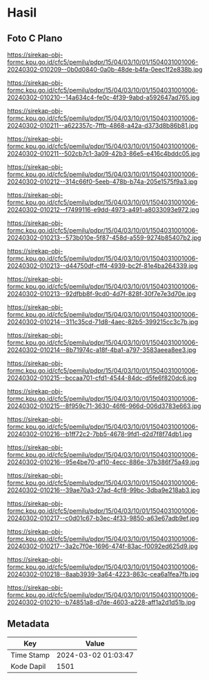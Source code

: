 # Hasil

## Foto C Plano

https://sirekap-obj-formc.kpu.go.id/cfc5/pemilu/pdpr/15/04/03/10/01/1504031001006-20240302-010209--0b0d0840-0a0b-48de-b4fa-0eec1f2e838b.jpg

https://sirekap-obj-formc.kpu.go.id/cfc5/pemilu/pdpr/15/04/03/10/01/1504031001006-20240302-010210--14a634c4-fe0c-4f39-9abd-a592647ad765.jpg

https://sirekap-obj-formc.kpu.go.id/cfc5/pemilu/pdpr/15/04/03/10/01/1504031001006-20240302-010211--a622357c-7ffb-4868-a42a-d373d8b86b81.jpg

https://sirekap-obj-formc.kpu.go.id/cfc5/pemilu/pdpr/15/04/03/10/01/1504031001006-20240302-010211--502cb7c1-3a09-42b3-86e5-e416c4bddc05.jpg

https://sirekap-obj-formc.kpu.go.id/cfc5/pemilu/pdpr/15/04/03/10/01/1504031001006-20240302-010212--314c66f0-5eeb-478b-b74a-205e1575f9a3.jpg

https://sirekap-obj-formc.kpu.go.id/cfc5/pemilu/pdpr/15/04/03/10/01/1504031001006-20240302-010212--f7499116-e9dd-4973-a491-a8033093e972.jpg

https://sirekap-obj-formc.kpu.go.id/cfc5/pemilu/pdpr/15/04/03/10/01/1504031001006-20240302-010213--573b010e-5f87-458d-a559-9274b85407b2.jpg

https://sirekap-obj-formc.kpu.go.id/cfc5/pemilu/pdpr/15/04/03/10/01/1504031001006-20240302-010213--d44750df-cff4-4939-bc2f-81e4ba264339.jpg

https://sirekap-obj-formc.kpu.go.id/cfc5/pemilu/pdpr/15/04/03/10/01/1504031001006-20240302-010213--92dfbb8f-9cd0-4d7f-828f-30f7e7e3d70e.jpg

https://sirekap-obj-formc.kpu.go.id/cfc5/pemilu/pdpr/15/04/03/10/01/1504031001006-20240302-010214--311c35cd-71d8-4aec-82b5-399215cc3c7b.jpg

https://sirekap-obj-formc.kpu.go.id/cfc5/pemilu/pdpr/15/04/03/10/01/1504031001006-20240302-010214--8b71974c-a18f-4ba1-a797-3583aeea8ee3.jpg

https://sirekap-obj-formc.kpu.go.id/cfc5/pemilu/pdpr/15/04/03/10/01/1504031001006-20240302-010215--bccaa701-cfd1-4544-84dc-d5fe6f820dc6.jpg

https://sirekap-obj-formc.kpu.go.id/cfc5/pemilu/pdpr/15/04/03/10/01/1504031001006-20240302-010215--8f959c71-3630-46f6-966d-006d3783e663.jpg

https://sirekap-obj-formc.kpu.go.id/cfc5/pemilu/pdpr/15/04/03/10/01/1504031001006-20240302-010216--b1ff72c2-7bb5-4678-9fd1-d2d7f8f74db1.jpg

https://sirekap-obj-formc.kpu.go.id/cfc5/pemilu/pdpr/15/04/03/10/01/1504031001006-20240302-010216--95e4be70-af10-4ecc-886e-37b386f75a49.jpg

https://sirekap-obj-formc.kpu.go.id/cfc5/pemilu/pdpr/15/04/03/10/01/1504031001006-20240302-010216--39ae70a3-27ad-4cf8-99bc-3dba9e218ab3.jpg

https://sirekap-obj-formc.kpu.go.id/cfc5/pemilu/pdpr/15/04/03/10/01/1504031001006-20240302-010217--c0d01c67-b3ec-4f33-9850-a63e67adb9ef.jpg

https://sirekap-obj-formc.kpu.go.id/cfc5/pemilu/pdpr/15/04/03/10/01/1504031001006-20240302-010217--3a2c7f0e-1696-474f-83ac-f0092ed625d9.jpg

https://sirekap-obj-formc.kpu.go.id/cfc5/pemilu/pdpr/15/04/03/10/01/1504031001006-20240302-010218--8aab3939-3a64-4223-863c-cea6a1fea7fb.jpg

https://sirekap-obj-formc.kpu.go.id/cfc5/pemilu/pdpr/15/04/03/10/01/1504031001006-20240302-010210--b74851a8-d7de-4603-a228-aff1a2d1d51b.jpg


## Metadata

| Key        | Value               |
| ---------- | ------------------- |
| Time Stamp | 2024-03-02 01:03:47 |
| Kode Dapil | 1501                |



